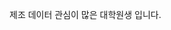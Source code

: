 제조 데이터 관심이 많은 대학원생 입니다.

<!---
hyeonggulim/hyeonggulim is a ✨ special ✨ repository because its `README.md` (this file) appears on your GitHub profile.
You can click the Preview link to take a look at your changes.
--->
